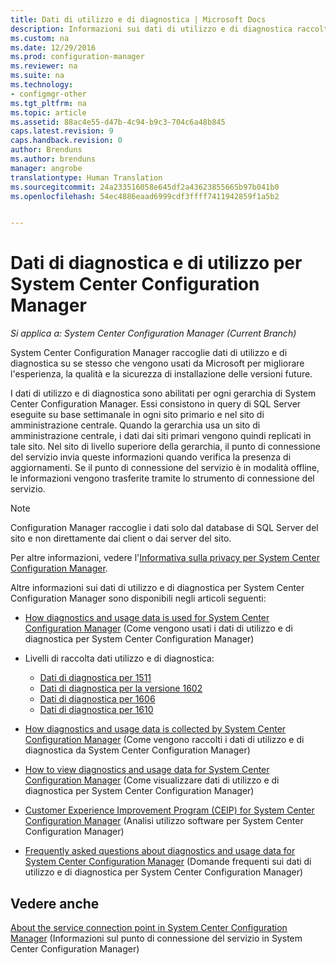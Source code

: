 ```yaml
---
title: Dati di utilizzo e di diagnostica | Microsoft Docs
description: Informazioni sui dati di utilizzo e di diagnostica raccolti da System Center Configuration Manager.
ms.custom: na
ms.date: 12/29/2016
ms.prod: configuration-manager
ms.reviewer: na
ms.suite: na
ms.technology:
- configmgr-other
ms.tgt_pltfrm: na
ms.topic: article
ms.assetid: 88ac4e55-d47b-4c94-b9c3-704c6a48b845
caps.latest.revision: 9
caps.handback.revision: 0
author: Brenduns
ms.author: brenduns
manager: angrobe
translationtype: Human Translation
ms.sourcegitcommit: 24a233516058e645df2a43623855665b97b041b0
ms.openlocfilehash: 54ec4886eaad6999cdf3ffff7411942859f1a5b2


---
```

# <a name="diagnostics-and-usage-data-for-system-center-configuration-manager"></a>Dati di diagnostica e di utilizzo per System Center Configuration Manager

*Si applica a: System Center Configuration Manager (Current Branch)*

System Center Configuration Manager raccoglie dati di utilizzo e di diagnostica su se stesso che vengono usati da Microsoft per migliorare l'esperienza, la qualità e la sicurezza di installazione delle versioni future.  

 I dati di utilizzo e di diagnostica sono abilitati per ogni gerarchia di System Center Configuration Manager. Essi consistono in query di SQL Server eseguite su base settimanale in ogni sito primario e nel sito di amministrazione centrale. Quando la gerarchia usa un sito di amministrazione centrale, i dati dai siti primari vengono quindi replicati in tale sito. Nel sito di livello superiore della gerarchia, il punto di connessione del servizio invia queste informazioni quando verifica la presenza di aggiornamenti. Se il punto di connessione del servizio è in modalità offline, le informazioni vengono trasferite tramite lo strumento di connessione del servizio.  

> [!NOTE]  
>  Configuration Manager raccoglie i dati solo dal database di SQL Server del sito e non direttamente dai client o dai server del sito.  

 Per altre informazioni, vedere l'[Informativa sulla privacy per System Center Configuration Manager](http://go.microsoft.com/fwlink/?LinkID=626527).  

 Altre informazioni sui dati di utilizzo e di diagnostica per System Center Configuration Manager sono disponibili negli articoli seguenti:  

-   [How diagnostics and usage data is used for System Center Configuration Manager](../../../core/plan-design/diagnostics/how-diagnostics-and-usage-data-is-used.md) (Come vengono usati i dati di utilizzo e di diagnostica per System Center Configuration Manager)  

-   Livelli di raccolta dati utilizzo e di diagnostica:
    - [Dati di diagnostica per 1511](/sccm/core/plan-design/diagnostics/levels-of-diagnostic-usage-data-collection-1511)
    - [Dati di diagnostica per la versione 1602](/sccm/core/plan-design/diagnostics/levels-of-diagnostic-usage-data-collection-1602)
    - [Dati di diagnostica per 1606](/sccm/core/plan-design/diagnostics/levels-of-diagnostic-usage-data-collection-1606)  
    - [Dati di diagnostica per 1610](/sccm/core/plan-design/diagnostics/levels-of-diagnostic-usage-data-collection-1610)  

-   [How diagnostics and usage data is collected by System Center Configuration Manager](../../../core/plan-design/diagnostics/how-diagnostics-and-usage-data-is-collected.md) (Come vengono raccolti i dati di utilizzo e di diagnostica da System Center Configuration Manager)  

-   [How to view diagnostics and usage data for System Center Configuration Manager](../../../core/plan-design/diagnostics/view-diagnostics-and-usage-data.md) (Come visualizzare dati di utilizzo e di diagnostica per System Center Configuration Manager)  

-   [Customer Experience Improvement Program (CEIP) for System Center Configuration Manager](../../../core/plan-design/diagnostics/customer-experience-improvement-program-ceip.md) (Analisi utilizzo software per System Center Configuration Manager)  

-   [Frequently asked questions about diagnostics and usage data for System Center Configuration Manager](../../../core/understand/frequently-asked-questions-about-diagnostics-and-usage-data.md) (Domande frequenti sui dati di utilizzo e di diagnostica per System Center Configuration Manager)  

## <a name="see-also"></a>Vedere anche  
 [About the service connection point in System Center Configuration Manager](../../../core/servers/deploy/configure/about-the-service-connection-point.md) (Informazioni sul punto di connessione del servizio in System Center Configuration Manager)



<!--HONumber=Dec16_HO5-->


